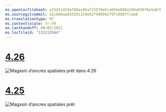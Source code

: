 ```yaml
---
ms.openlocfilehash: e23d11429af88ac86a715974ebca65be608a160ab56f6e5ab78e5eacaefed19c
ms.sourcegitcommit: a1c086aa83d381129e62f9d8942f0fc889ffcab0
ms.translationtype: HT
ms.contentlocale: fr-FR
ms.lasthandoff: 08/05/2021
ms.locfileid: "115213564"
---
```

# <a name="426"></a>[4.26](#tab/426)

![Magasin d’ancres spatiales prêt dans 4.26](../images/local-spatial-anchors-img-01.png)

# <a name="425"></a>[4.25](#tab/425)

![Magasin d’ancres spatiales prêt](../images/unreal-spatialanchors-store-ready.PNG)
